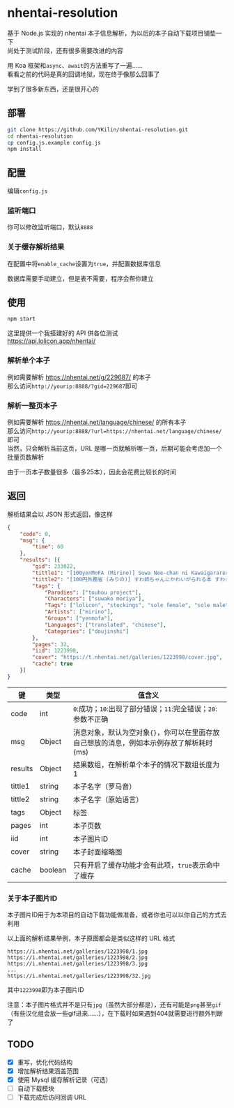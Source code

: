 # nhentai-resolution
基于 Node.js 实现的 nhentai 本子信息解析，为以后的本子自动下载项目铺垫一下  
尚处于测试阶段，还有很多需要改进的内容  

用 Koa 框架和`async`、`await`的方法重写了一遍……  
看看之前的代码是真的回调地狱，现在终于像那么回事了  

学到了很多新东西，还是很开心的

## 部署
```bash
git clone https://github.com/YKilin/nhentai-resolution.git
cd nhentai-resolution
cp config.js.example config.js
npm install
```

## 配置
编辑`config.js`

### 监听端口
你可以修改监听端口，默认`8888`

### 关于缓存解析结果
在配置中将`enable_cache`设置为`true`，并配置数据库信息

数据库需要手动建立，但是表不需要，程序会帮你建立

## 使用
```bash
npm start
```

这里提供一个我搭建好的 API 供各位测试  
https://api.lolicon.app/nhentai/

### 解析单个本子
例如需要解析 https://nhentai.net/g/229687/ 的本子  
那么访问`http://yourip:8888/?gid=229687`即可

### 解析一整页本子
例如需要解析 https://nhentai.net/language/chinese/ 的所有本子  
那么访问`http://yourip:8888/?url=https://nhentai.net/language/chinese/`即可  
当然，只会解析当前这页，URL 是哪一页就解析哪一页，后期可能会考虑加一个批量页数解析

由于一页本子数量很多（最多25本），因此会花费比较长的时间

## 返回
解析结果会以 JSON 形式返回，像这样
```json
{
	"code": 0,
	"msg": {
		"time": 60
	},
	"results": [{
		"gid": 233022,
		"tittle1": "[100yenMoFA (Mirino)] Suwa Nee-chan ni Kawaigarareru Hon Suwa Shota Bangaihen 11 (Touhou Project) [Chinese] [CE家族社] [Digital]",
		"tittle2": "[100円外務省 (みりの)] すわ姉ちゃんにかわいがられる本 すわショタ番外編11 (東方Project) [中国翻訳] [DL版]",
		"tags": {
			"Parodies": ["touhou project"],
			"Characters": ["suwako moriya"],
			"Tags": ["lolicon", "stockings", "sole female", "sole male", "shotacon", "multiwork series"],
			"Artists": ["mirino"],
			"Groups": ["yenmofa"],
			"Languages": ["translated", "chinese"],
			"Categories": ["doujinshi"]
		},
		"pages": 32,
		"iid": 1223998,
		"cover": "https://t.nhentai.net/galleries/1223998/cover.jpg",
		"cache": true
	}]
}
```
 
| 键        | 类型      | 值含义                                                                                   |
| --------- | --------- | ---------------------------------------------------------------------------------------- |
| code      | int       | `0`:成功；`10`:出现了部分错误；`11`:完全错误；`20`:参数不正确                            |
| msg       | Object    | 消息对象，默认为空对象`{}`，你可以在里面存放自己想放的消息，例如本示例存放了解析耗时(ms) |
| results   | Object    | 结果数组，在解析单个本子的情况下数组长度为1                                              |
| tittle1   | string    | 本子名字（罗马音）                                                                       |
| tittle2   | string    | 本子名字（原始语言）                                                                     |
| tags      | Object    | 标签                                                                                     |
| pages     | int       | 本子页数                                                                                 |
| iid       | int       | 本子图片ID                                                                               |
| cover     | string    | 本子封面缩略图                                                                           |
| cache     | boolean   | 只有开启了缓存功能才会有此项，`true`表示命中了缓存                                       |

### 关于本子图片ID
本子图片ID用于为本项目的自动下载功能做准备，或者你也可以以你自己的方式去利用

以上面的解析结果举例，本子原图都会是类似这样的 URL 格式
```
https://i.nhentai.net/galleries/1223998/1.jpg
https://i.nhentai.net/galleries/1223998/2.jpg
https://i.nhentai.net/galleries/1223998/3.jpg
...
https://i.nhentai.net/galleries/1223998/32.jpg
```
其中`1223998`即为本子图片ID

注意：本子图片格式并不是只有`jpg`（虽然大部分都是），还有可能是`png`甚至`gif`（有些汉化组会放一些gif进来……），在下载时如果遇到404就需要进行额外判断了

## TODO
- [x] 重写，优化代码结构
- [x] 增加解析结果涵盖范围
- [x] 使用 Mysql 缓存解析记录（可选）
- [ ] 自动下载模块
- [ ] 下载完成后访问回调 URL
